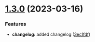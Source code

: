 # [1.3.0](https://github.com/LazyBrush/ada-mono/compare/v1.2.0...v1.3.0) (2023-03-16)


### Features

* **changelog:** added changelog ([3ec1fdf](https://github.com/LazyBrush/ada-mono/commit/3ec1fdf63ad652753e9e5b618109d38bb040052b))
